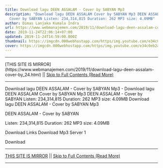 ```yaml
---
title: Download lagu DEEN ASSALAM - Cover by SABYAN Mp3
description: "Download lagu DEEN ASSALAM Cover by SABYAN Mp3 DEEN ASSALAM -
  Cover by SABYAN Listen: 234,314,815 Duration: 262 MP3 size: 4.09MB"
author: Dimas Lanjaka Kumala Indra
url: https://www.webmanajemen.com/2019/11/download-lagu-deen-assalam-cover-by_24.html
date: 2019-11-24T22:06:14+07:00
updated: 2019-11-24T14:59:00.000Z
thumbnail: https://imgcdn.000webhostapp.com/https/img.youtube.com/e34c0eb2a290187ec78f9f777967074f.jpeg
cover: https://imgcdn.000webhostapp.com/https/img.youtube.com/e34c0eb2a290187ec78f9f777967074f.jpeg
---
```


<hr/> [THIS SITE IS MIRROR](https://www.webmanajemen.com/2019/11/download-lagu-deen-assalam-cover-by_24.html) || <a href="https://www.webmanajemen.com/2019/11/download-lagu-deen-assalam-cover-by_24.html" rel="follow" class="button" id="read-more">Skip to Full Contents (Read More)</a> <hr/> Download lagu DEEN ASSALAM - Cover by SABYAN Mp3 - Download lagu DEEN ASSALAM Cover by SABYAN Mp3 DEEN ASSALAM - Cover by SABYAN Listen: 234,314,815 Duration: 262 MP3 size: 4.09MB Download lagu DEEN ASSALAM - Cover by SABYAN Mp3

  DEEN ASSALAM - Cover by SABYAN 

  Listen: 234,314,815 
  Duration: 262 
  MP3 size: 4.09MB 

  Download Links 
  Download Mp3 Server 1 

  Download <hr/> [THIS SITE IS MIRROR](https://www.webmanajemen.com/2019/11/download-lagu-deen-assalam-cover-by_24.html) || <a href="https://www.webmanajemen.com/2019/11/download-lagu-deen-assalam-cover-by_24.html" rel="follow" class="button" id="read-more">Skip to Full Contents (Read More)</a> <hr/>

<script>
    if (location.host.includes('dimaslanjaka12')) {
      location.replace('https://www.webmanajemen.com/2019/11/download-lagu-deen-assalam-cover-by_24.html');
    }
  </script>